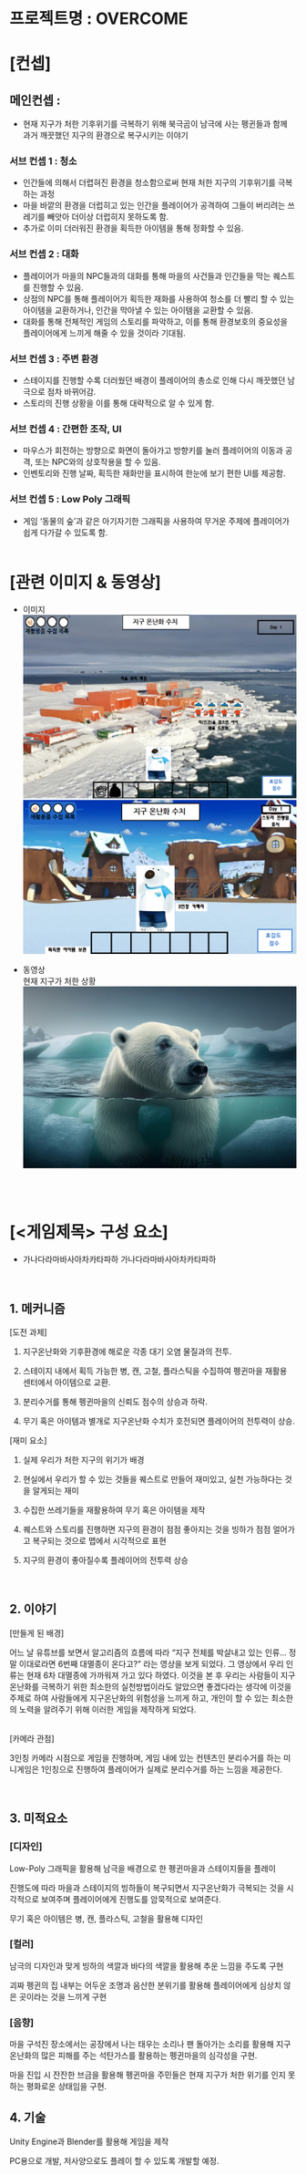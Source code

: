 # 프로젝트명 : OVERCOME  
# [컨셉]  
## 메인컨셉 :

- 현재 지구가 처한 기후위기를 극복하기 위해 북극곰이 남극에 사는 펭귄들과 함께 과거 깨끗했던 지구의 환경으로 복구시키는 이야기

### 서브 컨셉 1 : 청소

- 인간들에 의해서 더렵혀진 환경을 청소함으로써 현재 처한 지구의 기후위기를 극복하는 과정
- 마을 바깥의 환경을 더럽히고 있는 인간을 플레이어가 공격하여 그들이 버리려는 쓰레기를 빼앗아 더이상 더럽히지 못하도록 함.
- 추가로 이미 더러워진 환경을 획득한 아이템을 통해 정화할 수 있음.
### 서브 컨셉 2 : 대화

- 플레이어가 마을의 NPC들과의 대화를 통해 마을의 사건들과 인간들을 막는 퀘스트를 진행할 수 있음.
- 상점의 NPC를 통해 플레이어가 획득한 재화를 사용하여 청소를 더 빨리 할 수 있는 아이템을 교환하거나, 인간을 막아낼 수 있는 아이템을 교환할 수 있음.
- 대화를 통해 전체적인 게임의 스토리를 파악하고, 이를 통해 환경보호의 중요성을 플레이어에게 느끼게 해줄 수 있을 것이라 기대됨.

### 서브 컨셉 3 : 주변 환경

- 스테이지를 진행할 수록 더러웠던 배경이 플레이어의 총소로 인해 다시 깨끗했던 남극으로 점차 바뀌어감.
- 스토리의 진행 상황을 이를 통해 대략적으로 알 수 있게 함.

### 서브 컨셉 4 : 간편한 조작, UI

- 마우스가 회전하는 방향으로 화면이 돌아가고 방향키를 눌러 플레이어의 이동과 공격, 또는 NPC와의 상호작용을 할 수 있음.
- 인벤토리와 진행 날짜, 획득한 재화만을 표시하여 한눈에 보기 편한 UI를 제공함.

### 서브 컨셉 5 : Low Poly 그래픽

- 게임 ‘동물의 숲’과 같은 아기자기한 그래픽을 사용하여 무거운 주제에 플레이어가 쉽게 다가갈 수 있도록 함.
  <br><br>
  
# [관련 이미지 & 동영상]

- 이미지  
  <img src="./img/main1.PNG">
  <img src="./img/main2.PNG">

  
- 동영상 <br>
  현재 지구가 처한 상황 <br>
  [![](./img/main.jpg)](https://www.youtube.com/watch?v=RZblnRfX59o)

<br><br>

# [<게임제목> 구성 요소]

- 가나다라마바사아차카타파하 가나다라마바사아차카타파하

<br>

## 1. 메커니즘

[도전 과제]

1. 지구온난화와 기후환경에 해로운 각종 대기 오염 물질과의 전투.

2. 스테이지 내에서 획득 가능한 병, 캔, 고철, 플라스틱을 수집하여 펭귄마을 재활용 센터에서 아이템으로 교환.

3. 분리수거를 통해 펭귄마을의 신뢰도 점수의 상승과 하락.

4. 무기 혹은 아이템과 별개로 지구온난화 수치가 호전되면 플레이어의 전투력이 상승.

[재미 요소]

1. 실제 우리가 처한 지구의 위기가 배경

2. 현실에서 우리가 할 수 있는 것들을 퀘스트로 만들어 재미있고, 실천 가능하다는 것을 알게되는 재미

3. 수집한 쓰레기들을 재활용하여 무기 혹은 아이템을 제작

4. 퀘스트와 스토리를 진행하면 지구의 환경이 점점 좋아지는 것을 빙하가 점점 얼어가고 복구되는 것으로 맵에서 시각적으로 표현

5. 지구의 환경이 좋아질수록 플레이어의 전투력 상승
<br>

## 2. 이야기

[만들게 된 배경] 

어느 날 유튜브를 보면서 알고리즘의 흐름에 따라 “지구 전체를 박살내고 있는 인류… 정말 이대로라면 6번째 대멸종이 온다고?” 라는 영상을 보게 되었다. 그 영상에서 우리 인류는 현재 6차 대멸종에 가까워져 가고 있다 하였다.
이것을 본 후 우리는 사람들이 지구온난화를 극복하기 위한 최소한의 실천방법이라도 알았으면 좋겠다라는 생각에 이것을 주제로 하여 사람들에게 지구온난화의 위험성을 느끼게 하고, 개인이 할 수 있는 최소한의 노력을 알려주기 위해 이러한 게임을 제작하게 되었다.

<br>
[카메라 관점] 

3인칭 카메라 시점으로 게임을 진행하며, 게임 내에 있는 컨텐츠인 분리수거를 하는 미니게임은 1인칭으로 진행하여 플레이어가 실제로 분리수거를 하는 느낌을 제공한다.

<br>

## 3. 미적요소

### [디자인] 

Low-Poly 그래픽을 활용해 남극을 배경으로 한 펭귄마을과 스테이지들을 플레이

진행도에 따라 마을과 스테이지의 빙하들이 복구되면서 지구온난화가 극복되는 것을 시각적으로 보여주며 플레이어에게 진행도를 암묵적으로 보여준다.

무기 혹은 아이템은 병, 캔, 플라스틱, 고철을 활용해 디자인

### [컬러] 

남극의 디자인과 맞게 빙하의 색깔과 바다의 색깔을 활용해 추운 느낌을 주도록 구현

괴짜 펭귄의 집 내부는 어두운 조명과 음산한 분위기를 활용해 플레이어에게 심상치 않은 곳이라는 것을 느끼게 구현

### [음향]  

마을 구석진 장소에서는 공장에서 나는 태우는 소리나 팬 돌아가는 소리를 활용해 지구온난화의 많은 피해를 주는 석탄가스를 활용하는 펭귄마을의 심각성을 구현.

마을 진입 시 잔잔한 브금을 활용해 펭귄마을 주민들은 현재 지구가 처한 위기를 인지 못하는 평화로운 상태임을 구현.
<br>

## 4. 기술

Unity Engine과 Blender를 활용해 게임을 제작

PC용으로 개발, 저사양으로도 플레이 할 수 있도록 개발할 예정.





